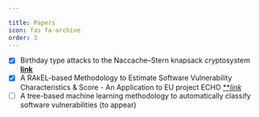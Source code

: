 ```yaml
---

title: Papers
icon: fas fa-archive
order: 3
---
```


- [x] Birthday type attacks to the Naccache–Stern knapsack cryptosystem [**link**](https://doi.org/10.1016/j.ipl.2018.06.002)
- [x] A RAkEL-based Methodology to Estimate Software Vulnerability Characteristics & Score - An Application to EU project ECHO [***link*](https://link.springer.com/article/10.1007/s11042-021-11073-x)
- [ ] A tree-based machine learning methodology to automatically classify software vulnerabilities (to appear)
